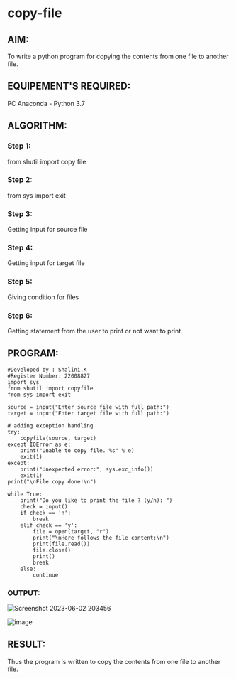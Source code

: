 # copy-file
## AIM:
To write a python program for copying the contents from one file to another file.
## EQUIPEMENT'S REQUIRED: 
PC
Anaconda - Python 3.7
## ALGORITHM: 
### Step 1:

from shutil import copy file
### Step 2:

from sys import exit
### Step 3:

Getting input for source file
### Step 4:

Getting input for target file
### Step 5:

Giving condition for files
### Step 6:

Getting statement from the user to print or not want to print

## PROGRAM:
```
#Developed by : Shalini.K
#Register Number: 22008827
import sys
from shutil import copyfile
from sys import exit

source = input("Enter source file with full path:")
target = input("Enter target file with full path:")

# adding exception handling
try:
    copyfile(source, target)
except IOError as e:
    print("Unable to copy file. %s" % e)
    exit(1)
except:
    print("Unexpected error:", sys.exc_info())
    exit(1)
print("\nFile copy done!\n")

while True:
    print("Do you like to print the file ? (y/n): ")
    check = input()
    if check == 'n':
        break
    elif check == 'y':
        file = open(target, "r")
        print("\nHere follows the file content:\n")
        print(file.read())
        file.close()
        print()
        break
    else:
        continue
```

### OUTPUT:
![Screenshot 2023-06-02 203456](https://github.com/shalinikannan23/copy-file/assets/118656529/0c88b24e-c729-4e02-983e-415178f68a36)

![image](https://github.com/shalinikannan23/copy-file/assets/118656529/b3c9a34f-d8ff-428a-ad75-cb202aa53cf1)


## RESULT:
Thus the program is written to copy the contents from one file to another file.
